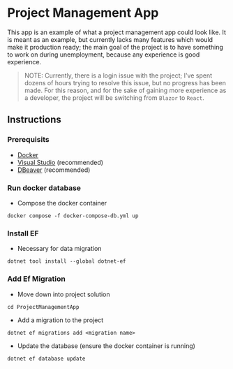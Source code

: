 # Project Management App

This app is an example of what a project management app could look like. It is meant as an example, but currently lacks many features which would make it production ready; the main goal of the project is to have something to work on during unemployment, because any experience is good experience.

> NOTE: Currently, there is a login issue with the project; I've spent dozens of hours trying to resolve this issue, but no progress has been made. For this reason, and for the sake of gaining more experience as a developer, the project will be switching from `Blazor` to `React`.

## Instructions

### Prerequisits
- [Docker](https://www.docker.com/products/docker-desktop/)
- [Visual Studio](https://visualstudio.microsoft.com/downloads/) (recommended)
- [DBeaver](https://dbeaver.io/download/) (recommended)

### Run docker database
- Compose the docker container
```
docker compose -f docker-compose-db.yml up
```

### Install EF
- Necessary for data migration
```
dotnet tool install --global dotnet-ef
```

### Add Ef Migration
- Move down into project solution
```
cd ProjectManagementApp
```

- Add a migration to the project
```
dotnet ef migrations add <migration name>
```

- Update the database (ensure the docker container is running)
```
dotnet ef database update 
```
